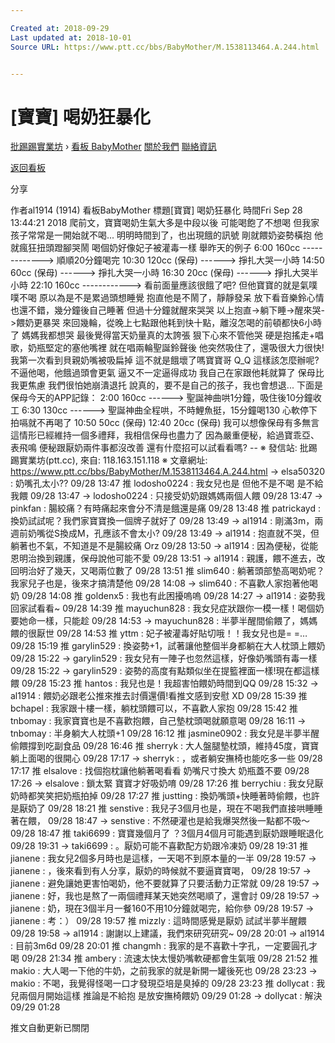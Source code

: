 ```yaml
---

Created at: 2018-09-29
Last updated at: 2018-10-01
Source URL: https://www.ptt.cc/bbs/BabyMother/M.1538113464.A.244.html


---
```


# [寶寶] 喝奶狂暴化


[批踢踢實業坊](https://www.ptt.cc/bbs/) › [看板 BabyMother](https://www.ptt.cc/bbs/BabyMother/index.html) [關於我們](https://www.ptt.cc/about.html) [聯絡資訊](https://www.ptt.cc/contact.html)

[返回看板](https://www.ptt.cc/bbs/BabyMother/index.html)

分享

作者al1914 (1914)
看板BabyMother
標題\[寶寶\] 喝奶狂暴化
時間Fri Sep 28 13:44:21 2018
爬前文，寶寶喝奶生氣大多是中段以後 可能喝飽了不想喝 但我家孩子常常是一開始就不喝... 明明時間到了，也出現餓的訊號 剛就餵奶姿勢橫抱 他就瘋狂扭頭蹬腳哭鬧 喝個奶好像妃子被灌毒一樣 舉昨天的例子 6:00 160cc -------------> 順順20分鐘喝完 10:30 120cc (保母) ------> 掙扎大哭一小時 14:50 60cc (保母) ------> 掙扎大哭一小時 16:30 20cc (保母) ------> 掙扎大哭半小時 22:10 160cc ------------> 看前面量應該很餓了吧? 但他寶寶的就是氣噗噗不喝 原以為是不是累過頭想睡覺 抱直他是不鬧了，靜靜發呆 放下看音樂鈴心情也還不錯，幾分鐘後自己睡著 但過十分鐘就醒來哭哭 以上抱直->躺下睡->醒來哭->餵奶更暴哭 來回幾輪，從晚上七點跟他耗到快十點，離沒怎喝的前頓都快6小時了 媽媽我都想哭 最後覺得當天奶量真的太誇張 狠下心來不管他哭 硬是抱搖走+唱歌，奶瓶堅定的塞他嘴裡 就在唱兩輪聖誕鈴聲後 他突然吸住了，還吸很大力很快! 我第一次看到貝親奶嘴被吸扁掉 這不就是餓壞了嗎寶寶哥 Q\_Q 這樣該怎麼辦呢? 不逼他喝，他餓過頭會更氣 逼又不一定逼得成功 我自己在家跟他耗就算了 保母比我更焦慮 我們很怕她崩潰退托 說真的，要不是自己的孩子，我也會想退... 下面是保母今天的APP記錄： 2:00 160cc ------> 聖誕神曲哄1分鐘，吸住後10分鐘收工 6:30 130cc ------> 聖誕神曲全程哄，不時鯉魚挺，15分鐘喝130 心軟停下拍嗝就不再喝了 10:50 50cc (保母) 12:40 20cc (保母) 我可以想像保母有多無言 這情形已經維持一個多禮拜，我相信保母也盡力了 因為嚴重便秘，給過寶乖亞、表飛鳴 便秘跟厭奶兩件事都沒改善 還有什麼招可以試看看嗎? -- ※ 發信站: 批踢踢實業坊(ptt.cc), 來自: 118.163.151.118 ※ 文章網址: <https://www.ptt.cc/bbs/BabyMother/M.1538113464.A.244.html>
→ elsa50320 : 奶嘴孔太小?? 09/28 13:47
推 lodosho0224 : 我女兒也是 但他不是不喝 是不給我餵 09/28 13:47
→ lodosho0224 : 只接受奶奶跟媽媽兩個人餵 09/28 13:47
→ pinkfan : 腸絞痛？有時痛起來會分不清是餓還是痛 09/28 13:48
推 patrickayd : 換奶試試呢？我們家寶寶換一個牌子就好了 09/28 13:49
→ al1914 : 剛滿3m，兩週前奶嘴從S換成M，孔應該不會太小? 09/28 13:49
→ al1914 : 抱直就不哭，但躺著也不氣，不知道是不是腸絞痛 Orz 09/28 13:50
→ al1914 : 因為便秘，從能恩明治換到親護，保母說他可能不愛 09/28 13:51
→ al1914 : 親護，餵不進去，改回明治好了幾天，又喝兩位數了 09/28 13:51
推 slim640 : 躺著頭部墊高喝奶呢？我家兒子也是，後來才搞清楚他 09/28 14:08
→ slim640 : 不喜歡人家抱著他喝奶 09/28 14:08
推 goldenx5 : 我也有此困擾嗚嗚 09/28 14:27
→ al1914 : 姿勢我回家試看看~ 09/28 14:39
推 mayuchun828 : 我女兒症狀跟你一模一樣！喝個奶要她命一樣，只能趁 09/28 14:53
→ mayuchun828 : 半夢半醒間偷餵了，媽媽餵的很厭世 09/28 14:53
推 yttm : 妃子被灌毒好貼切哦！！我女兒也是= =… 09/28 15:19
推 garylin529 : 換姿勢+1，試著讓他整個半身都躺在大人枕頭上餵奶 09/28 15:22
→ garylin529 : 我女兒有一陣子也忽然這樣，好像奶嘴頭有毒一樣 09/28 15:22
→ garylin529 : 姿勢的高度有點類似坐在提籃裡面一樣!現在都這樣餵 09/28 15:23
推 hantos : 我兒也是！我超害怕餵奶時間到QQ 09/28 15:32
→ al1914 : 餵奶必跟老公推來推去討價還價!看推文感到安慰 XD 09/28 15:39
推 bchapel : 我家跟十樓一樣，躺枕頭餵可以，不喜歡人家抱 09/28 15:42
推 tnbomay : 我家寶寶也是不喜歡抱餵，自己墊枕頭喝就願意喝 09/28 16:11
→ tnbomay : 半身躺大人枕頭+1 09/28 16:12
推 jasmine0902 : 我女兒是半夢半醒偷餵撐到吃副食品 09/28 16:46
推 sherryk : 大人盤腿墊枕頭，維持45度，寶寶躺上面喝的很開心 09/28 17:17
→ sherryk : ，或者躺安撫椅也能吃多一些 09/28 17:17
推 elsalove : 找個抱枕讓他躺著喝看看 奶嘴尺寸換大 奶瓶蓋不要 09/28 17:26
→ elsalove : 鎖太緊 寶寶才好吸奶唷 09/28 17:26
推 berrychiu : 我女兒厭奶時都笑笑把奶瓶拍掉 09/28 17:27
推 justting : 換奶嘴頭+快睡著時偷餵，也許是厭奶了 09/28 18:21
推 senstive : 我兒子3個月也是，現在不喝我們直接哄睡睡著在餵， 09/28 18:47
→ senstive : 不然硬灌也是給我爆哭然後一點都不吸～ 09/28 18:47
推 taki6699 : 寶寶幾個月了 ？3個月4個月可能遇到厭奶跟睡眠退化 09/28 19:31
→ taki6699 : 。厭奶可能不喜歡配方奶跟冷凍奶 09/28 19:31
推 jianene : 我女兒2個多月時也是這樣，一天喝不到原本量的一半 09/28 19:57
→ jianene : ，後來看到有人分享，厭奶的時候就不要逼寶寶喝， 09/28 19:57
→ jianene : 避免讓她更害怕喝奶，他不要就算了只要活動力正常就 09/28 19:57
→ jianene : 好，我也是熬了一兩個禮拜某天她突然喝順了，還會討 09/28 19:57
→ jianene : 奶，現在3個半月一餐160不用10分鐘就喝完，給你參 09/28 19:57
→ jianene : 考：） 09/28 19:57
推 mizzly : 這時間感覺是厭奶 試試半夢半醒餵 09/28 19:58
→ al1914 : 謝謝以上建議，我們來研究研究~ 09/28 20:01
→ al1914 : 目前3m6d 09/28 20:01
推 changmh : 我家的是不喜歡十字孔，一定要圓孔才喝 09/28 21:34
推 ambery : 流速太快太慢奶嘴軟硬都會生氣哦 09/28 21:52
推 makio : 大人喝一下他的牛奶，之前我家的就是新開一罐後死也 09/28 23:23
→ makio : 不喝，我覺得怪喝一口才發現亞培是臭掉的 09/28 23:23
推 dollycat : 我兒兩個月開始這樣 推論是不給抱 是放安撫椅餵奶 09/29 01:28
→ dollycat : 解決 09/29 01:28

推文自動更新已關閉

